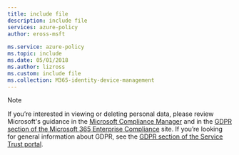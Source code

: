 ```yaml
---
title: include file
description: include file
services: azure-policy
author: eross-msft
 
ms.service: azure-policy
ms.topic: include
ms.date: 05/01/2018
ms.author: lizross
ms.custom: include file
ms.collection: M365-identity-device-management
---
```


>[!Note]
>If you’re interested in viewing or deleting personal data, please review Microsoft's guidance in the [Microsoft Compliance Manager](https://servicetrust.microsoft.com/ComplianceManager) and in the [GDPR section of the Microsoft 365 Enterprise Compliance](https://docs.microsoft.com/microsoft-365/compliance/gdpr) site. If you’re looking for general information about GDPR, see the [GDPR section of the Service Trust portal](https://servicetrust.microsoft.com/ViewPage/GDPRGetStarted).
